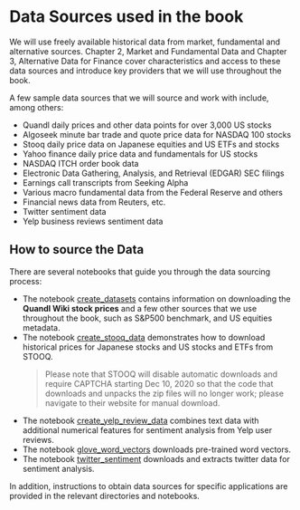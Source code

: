 # Data Sources used in the book

We will use freely available historical data from market, fundamental and alternative sources. Chapter 2, Market and Fundamental Data and Chapter 3, Alternative Data for Finance  cover characteristics and access to these data sources and introduce key providers that we will use throughout the book. 

A few sample data sources that we will source and work with include, among others:
- Quandl daily prices and other data points for over 3,000 US stocks
- Algoseek minute bar trade and quote price data for NASDAQ 100 stocks
- Stooq daily price data on Japanese equities and US ETFs and stocks
- Yahoo finance daily price data and fundamentals for US stocks  
- NASDAQ ITCH order book data
- Electronic Data Gathering, Analysis, and Retrieval (EDGAR) SEC filings
- Earnings call transcripts from Seeking Alpha
- Various macro fundamental data from the Federal Reserve and others
- Financial news data from Reuters, etc.
- Twitter sentiment data
- Yelp business reviews sentiment data

## How to source the Data

There are several notebooks that guide you through the data sourcing process:
- The notebook [create_datasets](create_datasets.ipynb) contains information on downloading the **Quandl Wiki stock prices** and a few other sources that we use throughout the book, such as S&P500 benchmark, and US equities metadata.
- The notebook [create_stooq_data](create_stooq_data.ipynb) demonstrates how to download historical prices for Japanese stocks and US stocks and ETFs from STOOQ.
  > Please note that STOOQ will disable automatic downloads and require CAPTCHA starting Dec 10, 2020 so that the code that downloads and unpacks the zip files will no longer work; please navigate to their website for manual download.
- The notebook [create_yelp_review_data](create_yelp_review_data.ipynb) combines text data with additional numerical features for sentiment analysis from Yelp user reviews. 
- The notebook [glove_word_vectors](glove_word_vectors.ipynb) downloads pre-trained word vectors.
- The notebook [twitter_sentiment](twitter_sentiment.ipynb) downloads and extracts twitter data for sentiment analysis.

In addition, instructions to obtain data sources for specific applications are provided in the relevant directories and notebooks. 


